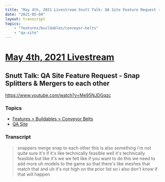 ```yaml
---
title: "May 4th, 2021 Livestream Snutt Talk: QA Site Feature Request - Snap Splitters & Mergers to each other"
date: "2021-05-04"
layout: transcript
topics:
    - "features/buildables/conveyor-belts"
    - "qa-site"
---
```

# [May 4th, 2021 Livestream](../2021-05-04.md)
## Snutt Talk: QA Site Feature Request - Snap Splitters & Mergers to each other
https://www.youtube.com/watch?v=Me95NJDGqzc

### Topics
* [Features > Buildables > Conveyor Belts](../topics/features/buildables/conveyor-belts.md)
* [QA Site](../topics/qa-site.md)

### Transcript

> snappers merge snap to each other this is also something i'm not quite sure it's if it's like technically feasible well it's technically feasible but like it's we we felt like if you want to do this we need to add more uh models to the game so that there's like meshes that match that and uh it's not high on the prior list so i also don't know if that will happen
